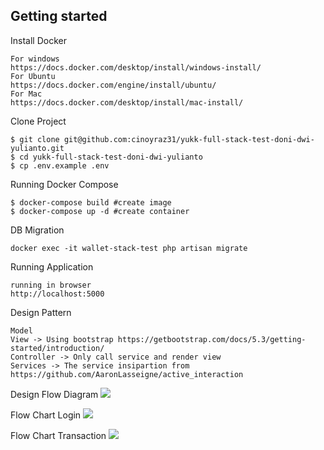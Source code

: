 ## Getting started

Install Docker
```
For windows
https://docs.docker.com/desktop/install/windows-install/
For Ubuntu
https://docs.docker.com/engine/install/ubuntu/
For Mac
https://docs.docker.com/desktop/install/mac-install/
```

Clone Project
```
$ git clone git@github.com:cinoyraz31/yukk-full-stack-test-doni-dwi-yulianto.git
$ cd yukk-full-stack-test-doni-dwi-yulianto
$ cp .env.example .env
```

Running Docker Compose
```
$ docker-compose build #create image
$ docker-compose up -d #create container
```

DB Migration
```
docker exec -it wallet-stack-test php artisan migrate
```

Running Application
```
running in browser
http://localhost:5000
```
Design Pattern
```
Model
View -> Using bootstrap https://getbootstrap.com/docs/5.3/getting-started/introduction/
Controller -> Only call service and render view
Services -> The service insipartion from https://github.com/AaronLasseigne/active_interaction
```

Design Flow Diagram
<img src="https://drive.google.com/uc?id=1nU1QTEbNwbKlNzyVxdDoH_zJma42GjP1">

Flow Chart Login
<img src="https://drive.google.com/uc?id=1AgDdWqdZ8BfICmW_QKkP4VPoJhe8TNJb">

Flow Chart Transaction
<img src="https://drive.google.com/uc?id=12OrmFum2_W63Hl7E71e6EqI2gw04jNZz">
